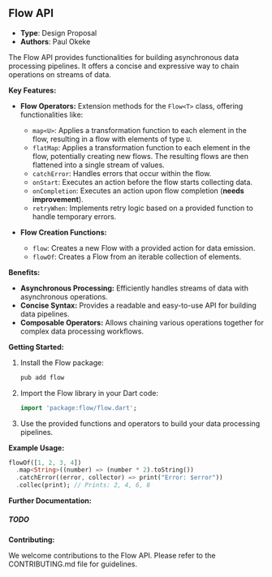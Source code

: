 ## Flow API

- **Type**: Design Proposal
- **Authors**: Paul Okeke

The Flow API provides functionalities for building asynchronous data processing pipelines. It offers a concise and expressive way to chain operations on streams of data.

**Key Features:**

* **Flow Operators:** Extension methods for the `Flow<T>` class, offering functionalities like:
    * `map<U>`: Applies a transformation function to each element in the flow, resulting in a flow with elements of type `U`.
    * `flatMap`: Applies a transformation function to each element in the flow, potentially creating new flows. The resulting flows are then flattened into a single stream of values.
    * `catchError`: Handles errors that occur within the flow.
    * `onStart`: Executes an action before the flow starts collecting data.
    * `onCompletion`: Executes an action upon flow completion (**needs improvement**).
    * `retryWhen`: Implements retry logic based on a provided function to handle temporary errors.

* **Flow Creation Functions:**
    * `flow`: Creates a new Flow with a provided action for data emission.
    * `flowOf`: Creates a Flow from an iterable collection of elements.

**Benefits:**

* **Asynchronous Processing:** Efficiently handles streams of data with asynchronous operations.
* **Concise Syntax:** Provides a readable and easy-to-use API for building data pipelines.
* **Composable Operators:** Allows chaining various operations together for complex data processing workflows.

**Getting Started:**

1. Install the Flow package:
   ```bash
   pub add flow
   ```

2. Import the Flow library in your Dart code:
   ```dart
   import 'package:flow/flow.dart';
   ```

3. Use the provided functions and operators to build your data processing pipelines.

**Example Usage:**

```dart
flowOf([1, 2, 3, 4])
  .map<String>((number) => (number * 2).toString())
  .catchError((error, collector) => print("Error: $error"))
  .collec(print); // Prints: 2, 4, 6, 8
```

**Further Documentation:**

##### TODO

**Contributing:**

We welcome contributions to the Flow API. Please refer to the CONTRIBUTING.md file for guidelines.




